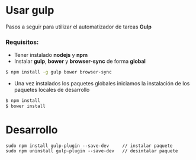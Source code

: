 # Usar gulp

Pasos a seguir para utilizar el automatizador de tareas **Gulp**

### Requisitos:
  - Tener instalado **nodejs** y **npm**
  - Instalar **gulp**, **bower** y **browser-sync** de forma **global**
```sh
$ npm install -g gulp bower browser-sync
```
  - Una vez instalados los paquetes globales iniciamos la instalación de los paquetes locales de desarrollo
```sh
$ npm install
$ bower install
```



# Desarrollo

```
sudo npm install gulp-plugin --save-dev		// instalar paquete
sudo npm uninstall gulp-plugin --save-dev	// desintalar paquete
```
